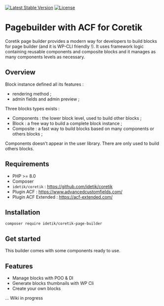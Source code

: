 [![Latest Stable Version](http://poser.pugx.org/idetik/coretik-page-builder/v)](https://packagist.org/packages/idetik/coretik-page-builder) [![License](http://poser.pugx.org/idetik/coretik-page-builder/license)](https://github.com/idetik/coretik-page-builder/blob/master/LICENSE.md)
# Pagebuilder with ACF for Coretik

Coretik page builder provides a modern way for developers to build blocks for page builder (and it is WP-CLI friendly !).
It uses framework logic containing reusable components and composite blocks and it manages as many components levels as necessary.

## Overview
Block instance defined all its features :
- rendering method ;
- admin fields and admin preview ;

Three blocks types exists :
- Components : the lower block level, used to build other blocks ;
- Block : a free way to build a complete block instance ;
- Composite : a fast way to build blocks based on many components or others blocks ;

Components doesn't appear in the user library. There are only used to build others blocks.

## Requirements
- PHP >= 8.0
- Composer
- `idetik/coretik` : https://github.com/idetik/coretik
- Plugin ACF : https://www.advancedcustomfields.com/
- Plugin ACF Extended : https://acf-extended.com/

## Installation

`composer require idetik/coretik-page-builder`

## Get started

This builder comes with some components ready to use.

## Features
- Manage blocks with POO & DI
- Generate blocks thumbnails with WP Cli
- Create your own blocks

... Wiki in progress
